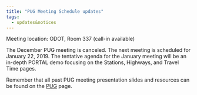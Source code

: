 ```yaml
---
title: "PUG Meeting Schedule updates"
tags:
  - updates&notices
---
```

Meeting location: ODOT, Room 337 (call-in available)  

The December PUG meeting is canceled. The next meeting is scheduled for January 22, 2019. The tentative agenda for the January meeting will be an in-depth PORTAL demo focusing on the Stations, Highways, and Travel Time pages.

Remember that all past PUG meeting presentation slides and resources can be found on the [PUG](https://adus.github.io/portal-documentation/documents_pug/) page.
